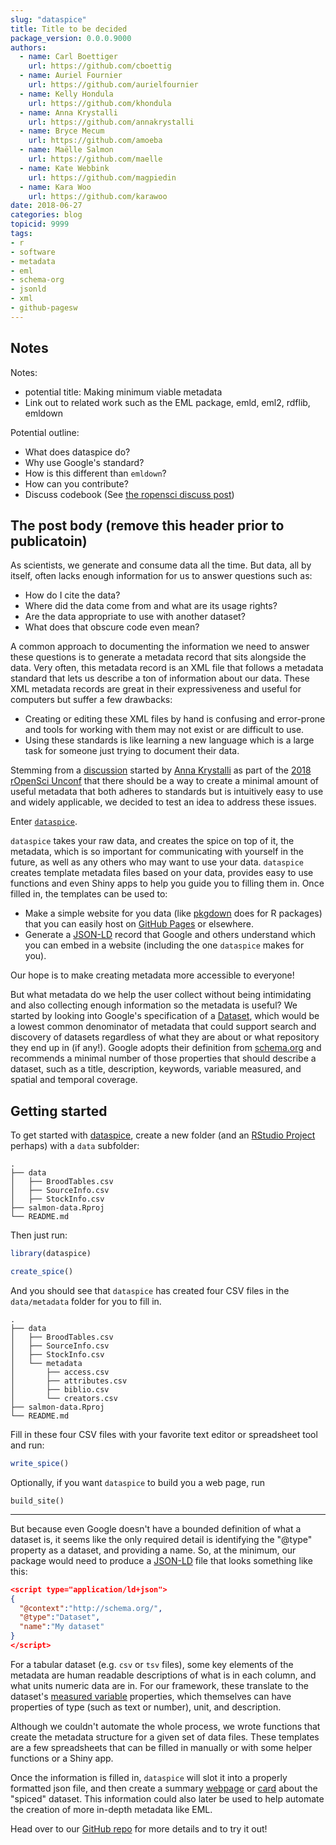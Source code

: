 ```yaml
---
slug: "dataspice"
title: Title to be decided
package_version: 0.0.0.9000
authors:
  - name: Carl Boettiger
    url: https://github.com/cboettig
  - name: Auriel Fournier
    url: https://github.com/aurielfournier
  - name: Kelly Hondula
    url: https://github.com/khondula
  - name: Anna Krystalli
    url: https://github.com/annakrystalli
  - name: Bryce Mecum
    url: https://github.com/amoeba
  - name: Maëlle Salmon
    url: https://github.com/maelle
  - name: Kate Webbink
    url: https://github.com/magpiedin
  - name: Kara Woo
    url: https://github.com/karawoo
date: 2018-06-27
categories: blog
topicid: 9999
tags:
- r
- software
- metadata
- eml
- schema-org
- jsonld
- xml
- github-pagesw
---
```


## Notes

Notes:

- potential title: Making minimum viable metadata
- Link out to related work such as the EML package, emld, eml2, rdflib, emldown

Potential outline:

- What does dataspice do?
- Why use Google's standard?
- How is this different than `emldown`?
- How can you contribute?
- Discuss codebook (See [the ropensci discuss post](https://discuss.ropensci.org/t/dataspice-codebook-and-ropensci-scope/1179/9))

## The post body (remove this header prior to publicatoin)

As scientists, we generate and consume data all the time.
But data, all by itself, often lacks enough information for us to answer questions such as:

- How do I cite the data?
- Where did the data come from and what are its usage rights?
- Are the data appropriate to use with another dataset?
- What does that obscure code even mean?

A common approach to documenting the information we need to answer these questions is to generate a metadata record that sits alongside the data.
Very often, this metadata record is an XML file that follows a metadata standard that lets us describe a ton of information about our data.
These XML metadata records are great in their expressiveness and useful for computers but suffer a few drawbacks:

- Creating or editing these XML files by hand is confusing and error-prone and tools for working with them may not exist or are difficult to use.
- Using these standards is like learning a new language which is a large task for someone just trying to document their data.

Stemming from a [discussion](https://github.com/ropensci/unconf18/issues/72) started by [Anna Krystalli](https://github.com/annakrystalli) as part of the [2018 rOpenSci Unconf](http://unconf18.ropensci.org) that there should be a way to create a minimal amount of useful metadata that both adheres to standards but is intuitively easy to use and widely applicable, we decided to test an idea to address these issues.

Enter [`dataspice`](https://github.com/ropenscilabs/dataspice).

`dataspice` takes your raw data, and creates the spice on top of it, the metadata, which is so important for communicating with yourself in the future, as well as any others who may want to use your data. `dataspice` creates template metadata files based on your data, provides easy to use functions and even Shiny apps to help you guide you to filling them in. Once filled in, the templates can be used to:

- Make a simple website for you data (like [pkgdown](https://github.com/r-lib/pkgdown) does for R packages) that you can easily host on [GitHub Pages](https://pages.github.com) or elsewhere.
- Generate a [JSON-LD](https://json-ld.org) record that Google and others understand which you can embed in a website (including the one `dataspice` makes for you).

Our hope is to make creating metadata more accessible to everyone!

But what metadata do we help the user collect without being intimidating and also collecting enough information so the metadata is useful?
We started by looking into Google's specification of a [Dataset](https://developers.google.com/search/docs/data-types/dataset), which would be a lowest common denominator of metadata that could support search and discovery of datasets regardless of what they are about or what repository they end up in (if any!). Google adopts their definition from [schema.org](http://schema.org/Dataset) and recommends a minimal number of those properties that should describe a dataset, such as a title, description, keywords, variable measured, and spatial and temporal coverage.

## Getting started

To get started with [dataspice](https://github.com/ropenscilabs/dataspice), create a new folder (and an [RStudio Project](https://www.tidyverse.org/articles/2017/12/workflow-vs-script/) perhaps) with a `data` subfolder:

```
.
├── data
│   ├── BroodTables.csv
│   ├── SourceInfo.csv
│   ├── StockInfo.csv
├── salmon-data.Rproj
└── README.md
```

Then just run:

```r
library(dataspice)

create_spice()
```

And you should see that `dataspice` has created four CSV files in the `data/metadata` folder for you to fill in.
```
.
├── data
│   ├── BroodTables.csv
│   ├── SourceInfo.csv
│   ├── StockInfo.csv
│   └── metadata
│       ├── access.csv
│       ├── attributes.csv
│       ├── biblio.csv
│       └── creators.csv
├── salmon-data.Rproj
└── README.md
```

Fill in these four CSV files with your favorite text editor or spreadsheet tool and run:

```r
write_spice()
```

Optionally, if you want `dataspice` to build you a web page, run

```
build_site()
```

* * * * *

But because even Google doesn't have a bounded definition of what a dataset is, it seems like the only required detail is identifying the "@type" property as a dataset, and providing a name. So, at the minimum, our package would need to produce a [JSON-LD](https://json-ld.org/) file that looks something like this:

```json
<script type="application/ld+json">
{
  "@context":"http://schema.org/",
  "@type":"Dataset",
  "name":"My dataset"
}
</script>
```

For a tabular dataset (e.g. `csv` or `tsv` files), some key elements of the metadata are human readable descriptions of what is in each column, and what units numeric data are in. For our framework, these translate to the dataset's [measured variable](http://pending.webschemas.org/variableMeasured) properties, which themselves can have properties of type (such as text or number), unit, and description.  

Although we couldn't automate the whole process, we wrote functions that create the metadata structure for a given set of data files. These templates are a few spreadsheets that can be filled in manually or with some helper functions or a Shiny app.

Once the information is filled in, `dataspice` will slot it into a properly formatted json file, and then create a summary [webpage](https://amoeba.github.io/dataspice-example/) or [card](https://cboettig.github.io/dataspice-web/) about the "spiced" dataset. This information could also later be used to help automate the creation of more in-depth metadata like EML.

Head over to our [GitHub repo](https://github.com/ropenscilabs/dataspice) for more details and to try it out!
